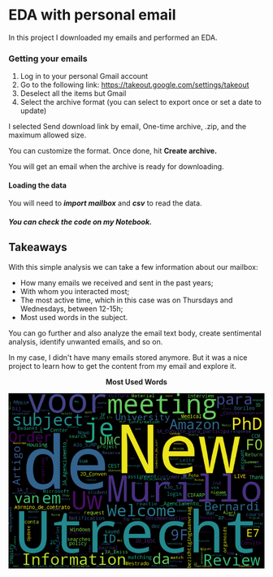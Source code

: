 # EDA with personal email

In this project I downloaded my emails and performed an EDA.

### Getting your emails
1. Log in to your personal Gmail account
2. Go to the following link: <a href='https://takeout.google.com/settings/takeout'>https://takeout.google.com/settings/takeout</a>
3. Deselect all the items but Gmail
4. Select the archive format (you can select to export once or set a date to update)

I selected Send download link by email, One-time archive, .zip, and the maximum allowed size. 

You can customize the format. Once done, hit <strong>Create archive.</strong>

You will get an email when the archive is ready for downloading. 

#### Loading the data

You will need to <strong><em>import mailbox</em></strong> and <strong><em>csv</em></strong> to read the data.

##### You can check the code on my Notebook.

## Takeaways

With this simple analysis we can take a few information about our mailbox:

* How many emails we received and sent in the past years;
* With whom you interacted most;
* The most active time, which in this case was on Thursdays and Wednesdays, between 12-15h;
* Most used words in the subject.

You can go further and also analyze the email text body, create sentimental analysis, identify unwanted emails, and so on.

In my case, I didn't have many emails stored anymore. But it was a nice project to learn how to get the content from my email and explore it. 
   
   
<p align='center'><strong>Most Used Words</strong></p>  
<p align="center">
  <img src="wordCloud.png">
</p>   
 


